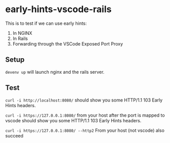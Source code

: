 # early-hints-vscode-rails

This is to test if we can use early hints:

1. In NGINX
2. In Rails
3. Forwarding through the VSCode Exposed Port Proxy

## Setup

`devenv up` will launch nginx and the rails server.

## Test

`curl -i http://localhost:8080/` should show you some HTTP/1.1 103 Early Hints headers.

`curl -i https://127.0.0.1:8080/` from your host after the port is mapped to vscode should show you some HTTP/1.1 103 Early Hints headers.

`curl -i https://127.0.0.1:8080/ --http2` From your host (not vscode) also succeed
